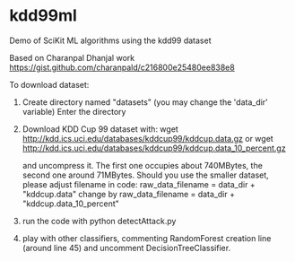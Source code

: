 # kdd99ml
Demo of SciKit ML algorithms using the kdd99 dataset

Based on Charanpal Dhanjal work https://gist.github.com/charanpald/c216800e25480ee838e8

To download dataset:
1) Create directory named "datasets" (you may change the 'data_dir' variable)
   Enter the directory
2) Download KDD Cup 99 dataset with:
   wget http://kdd.ics.uci.edu/databases/kddcup99/kddcup.data.gz
   or
   wget http://kdd.ics.uci.edu/databases/kddcup99/kddcup.data_10_percent.gz

   and uncompress it. The first one occupies about 740MBytes, the second one
   around 71MBytes. Should you use the smaller dataset, please adjust filename
   in code:
   raw_data_filename = data_dir + "kddcup.data"
   change by
   raw_data_filename = data_dir + "kddcup.data_10_percent"
3) run the code with
   python detectAttack.py
4) play with other classifiers, commenting RandomForest creation line
   (around line 45) and uncomment DecisionTreeClassifier.

